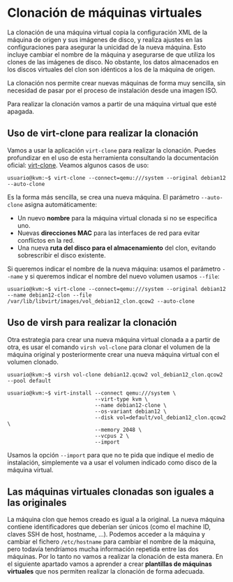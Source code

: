 # Clonación de máquinas virtuales

La clonación de una máquina virtual copia la configuración XML de la máquina de origen y sus imágenes de disco, y realiza ajustes en las configuraciones para asegurar la unicidad de la nueva máquina. Esto incluye cambiar el nombre de la máquina y asegurarse de que utiliza los clones de las imágenes de disco. No obstante, los datos almacenados en los discos virtuales del clon son idénticos a los de la máquina de origen. 

La clonación nos permite crear nuevas máquinas de forma muy sencilla, sin necesidad de pasar por el proceso de instalación desde una imagen ISO.

Para realizar la clonación vamos a partir de una máquina virtual que esté apagada.

## Uso de virt-clone para realizar la clonación

Vamos a usar la aplicación `virt-clone` para realizar la clonación. Puedes profundizar en el uso de esta herramienta consultando la documentación oficial: [virt-clone](https://linux.die.net/man/1/virt-clone). Veamos algunos casos de uso:

```
usuario@kvm:~$ virt-clone --connect=qemu:///system --original debian12 --auto-clone
```

Es la forma más sencilla, se crea una nueva máquina. El parámetro `--auto-clone` asigna automáticamente:

* Un nuevo **nombre** para la máquina virtual clonada si no se especifica uno.
* Nuevas **direcciones MAC** para las interfaces de red para evitar conflictos en la red.
* Una nueva **ruta del disco para el almacenamiento** del clon, evitando sobrescribir el disco existente.

Si queremos indicar el nombre de la nueva máquina: usamos el parámetro `--name` y si queremos indicar el nombre del nuevo volumen usamos `--file`:

```
usuario@kvm:~$ virt-clone --connect=qemu:///system --original debian12 --name debian12-clon --file /var/lib/libvirt/images/vol_debian12_clon.qcow2 --auto-clone
```

## Uso de virsh para realizar la clonación

Otra estrategia para crear una nueva máquina virtual clonada a a partir de otra, es usar el comando `virsh vol-clone` para clonar el volumen de la máquina original y posteriormente crear una nueva máquina virtual con el volumen clonado.

```
usuario@kvm:~$ virsh vol-clone debian12.qcow2 vol_debian12_clon.qcow2 --pool default

usuario@kvm:~$ virt-install --connect qemu:///system \
                            --virt-type kvm \
                            --name debian12-clone \
                            --os-variant debian12 \
                            --disk vol=default/vol_debian12_clon.qcow2 \
                            --memory 2048 \
                            --vcpus 2 \
                            --import                             
```

Usamos la opción `--import` para que no te pida que indique el medio de instalación, simplemente va a usar el volumen indicado como disco de la máquina virtual.

## Las máquinas virtuales clonadas son iguales a las originales

La máquina clon que hemos creado es igual a la original. La nueva máquina contiene identificadores que deberían ser únicos (como el machine ID, claves SSH de host, hostname, ...).
Podemos acceder a la máquina y cambiar el fichero `/etc/hostname` para cambiar el nombre de la máquina, pero todavía tendríamos mucha información repetida entre las dos máquinas. 
Por lo tanto no vamos a realizar la clonación de esta manera. En el siguiente apartado vamos a aprender a crear **plantillas de máquinas virtuales** que nos permiten realizar la clonación de forma adecuada.
